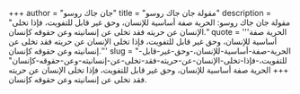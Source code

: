 +++
author = "جان جاك روسو"
title = "مقولة جان جاك روسو"
description = "مقولة جان جاك روسو: الحرية صفة أساسية للإنسان، وحق غير قابل للتفويت، فإذا تخلى الإنسان عن حريته فقد تخلى عن إنسانيته وعن حقوقه كإنسان."
quote = '''الحرية صفة أساسية للإنسان، وحق غير قابل للتفويت، فإذا تخلى الإنسان عن حريته فقد تخلى عن إنسانيته وعن حقوقه كإنسان.'''
slug = "الحرية-صفة-أساسية-للإنسان،-وحق-غير-قابل-للتفويت،-فإذا-تخلى-الإنسان-عن-حريته-فقد-تخلى-عن-إنسانيته-وعن-حقوقه-كإنسان"
+++
الحرية صفة أساسية للإنسان، وحق غير قابل للتفويت، فإذا تخلى الإنسان عن حريته فقد تخلى عن إنسانيته وعن حقوقه كإنسان.
